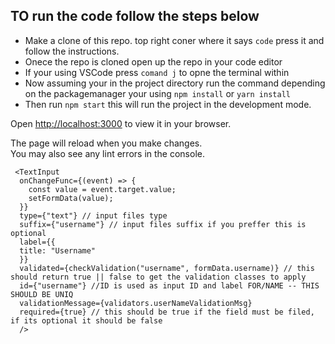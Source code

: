## TO run the code follow the steps below

- Make a clone of this repo. top right coner where it says `code` press it and follow the instructions.
- Onece the repo is cloned open up the repo in your code editor
- If your using VSCode press `comand j` to opne the terminal within 
- Now assuming your in the project directory run the command depending on the packagemanager your using  `npm install` or `yarn install`
- Then run `npm start` this will run the project in the development mode.

Open [http://localhost:3000](http://localhost:3000) to view it in your browser.

The page will reload when you make changes.\
You may also see any lint errors in the console.
````
 <TextInput
  onChangeFunc={(event) => {
    const value = event.target.value;
    setFormData(value);
  }}
  type={"text"} // input files type
  suffix={"username"} // input files suffix if you preffer this is optional
  label={{
  title: "Username"
  }}
  validated={checkValidation("username", formData.username)} // this should return true || false to get the validation classes to apply
  id={"username"} //ID is used as input ID and label FOR/NAME -- THIS SHOULD BE UNIQ
  validationMessage={validators.userNameValidationMsg}
  required={true} // this should be true if the field must be filed, if its optional it should be false
  />
